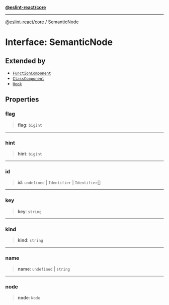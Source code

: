 [**@eslint-react/core**](../README.md)

***

[@eslint-react/core](../README.md) / SemanticNode

# Interface: SemanticNode

## Extended by

- [`FunctionComponent`](FunctionComponent.md)
- [`ClassComponent`](ClassComponent.md)
- [`Hook`](Hook.md)

## Properties

### flag

> **flag**: `bigint`

***

### hint

> **hint**: `bigint`

***

### id

> **id**: `undefined` \| `Identifier` \| `Identifier`[]

***

### key

> **key**: `string`

***

### kind

> **kind**: `string`

***

### name

> **name**: `undefined` \| `string`

***

### node

> **node**: `Node`
